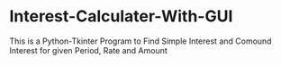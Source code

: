 # Interest-Calculater-With-GUI
This is a Python-Tkinter Program to Find Simple Interest and Comound Interest for given Period, Rate and Amount

